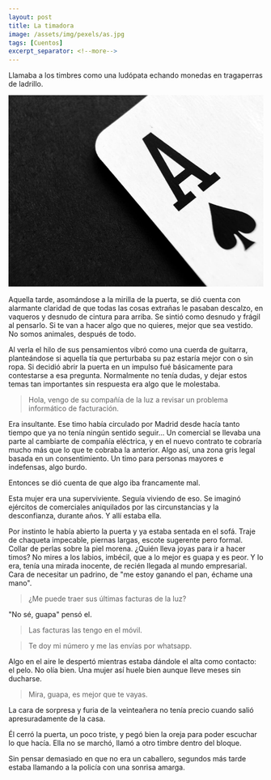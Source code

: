 ```yaml
---
layout: post
title: La timadora
image: /assets/img/pexels/as.jpg
tags: [Cuentos]
excerpt_separator: <!--more-->
---
```


Llamaba a los timbres como una ludópata echando monedas en tragaperras de ladrillo.

<!--more-->

[![as](/assets/img/pexels/as.jpg)](/assets/img/pexels/as.jpg)

Aquella tarde, asomándose a la mirilla de la puerta, se dió cuenta con alarmante claridad de que todas las cosas extrañas le pasaban descalzo, en vaqueros y desnudo de cintura para arriba. Se sintió como desnudo y frágil al pensarlo. Si te van a hacer algo que no quieres, mejor que sea vestido. No somos animales, después de todo.

Al verla el hilo de sus pensamientos vibró como una cuerda de guitarra, planteándose si aquella tía que perturbaba su paz estaría mejor con o sin ropa. Si decidió abrir la puerta en un impulso fué básicamente para contestarse a esa pregunta. Normalmente no tenía dudas, y dejar estos temas tan importantes sin respuesta era algo que le molestaba.

> Hola, vengo de su compañía de la luz a revisar un problema informático de facturación.

Era insultante. Ese timo había circulado por Madrid desde hacía tanto tiempo que ya no tenía ningún sentido seguir... Un comercial se llevaba una parte al cambiarte de compañía eléctrica, y en el nuevo contrato te cobraría mucho más que lo que te cobraba la anterior. Algo así, una zona gris legal basada en un consentimiento. Un timo para personas mayores e indefensas, algo burdo.

Entonces se dió cuenta de que algo iba francamente mal.

Esta mujer era una superviviente. Seguía viviendo de eso. Se imaginó ejércitos de comerciales aniquilados por las circunstancias y la desconfianza, durante años. Y allí estaba ella.

Por instinto le había abierto la puerta y ya estaba sentada en el sofá. Traje de chaqueta impecable, piernas largas, escote sugerente pero formal. Collar de perlas sobre la piel morena. ¿Quién lleva joyas para ir a hacer timos? No mires a los labios, imbécil, que a lo mejor es guapa y es peor. Y lo era, tenía una mirada inocente, de recién llegada al mundo empresarial. Cara de necesitar un padrino, de "me estoy ganando el pan, échame una mano".

> ¿Me puede traer sus últimas facturas de la luz?

"No sé, guapa" pensó el. 

> Las facturas las tengo en el móvil.

> Te doy mi número y me las envías por whatsapp.

Algo en el aire le despertó mientras estaba dándole el alta como contacto: el pelo. No olía bien. Una mujer así huele bien aunque lleve meses sin ducharse.

> Mira, guapa, es mejor que te vayas.

La cara de sorpresa y furia de la veinteañera no tenía precio cuando salió apresuradamente de la casa.

Él cerró la puerta, un poco triste, y pegó bien la oreja para poder escuchar lo que hacía. Ella no se marchó, llamó a otro timbre dentro del bloque.

Sin pensar demasiado en que no era un caballero, segundos más tarde estaba llamando a la policía con una sonrisa amarga.
